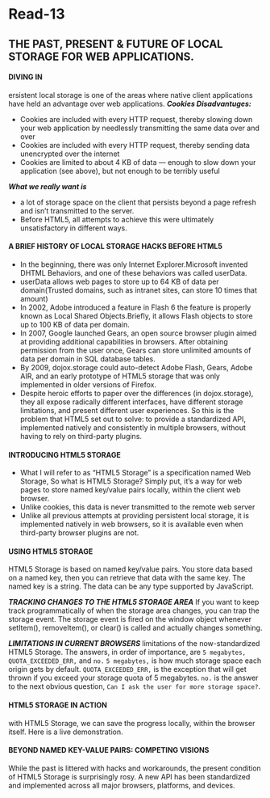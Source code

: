 # Read-13

## THE PAST, PRESENT & FUTURE OF LOCAL STORAGE FOR WEB APPLICATIONS.

#### DIVING IN
ersistent local storage is one of the areas where native client applications have held an advantage over web applications.
***Cookies Disadvantuges:***
* Cookies are included with every HTTP request, thereby slowing down your web application by needlessly transmitting the same data over and over
* Cookies are included with every HTTP request, thereby sending data unencrypted over the internet
* Cookies are limited to about 4 KB of data — enough to slow down your application (see above), but not enough to be terribly useful

***What we really want is***
* a lot of storage space on the client that persists beyond a page refresh and isn’t transmitted to the server.
* Before HTML5, all attempts to achieve this were ultimately unsatisfactory in different ways.

#### A BRIEF HISTORY OF LOCAL STORAGE HACKS BEFORE HTML5
* In the beginning, there was only Internet Explorer.Microsoft invented DHTML Behaviors, and one of these behaviors was called userData.
* userData allows web pages to store up to 64 KB of data per domain(Trusted domains, such as intranet sites, can store 10 times that amount)
* In 2002, Adobe introduced a feature in Flash 6 the feature is properly known as Local Shared Objects.Briefly, it allows Flash objects to store up to 100 KB of data per domain.
* In 2007, Google launched Gears, an open source browser plugin aimed at providing additional capabilities in browsers. After obtaining permission from the user once, Gears can store unlimited amounts of data per domain in SQL database tables.
* By 2009, dojox.storage could auto-detect Adobe Flash, Gears, Adobe AIR, and an early prototype of HTML5 storage that was only implemented in older versions of Firefox.
* Despite heroic efforts to paper over the differences (in dojox.storage), they all expose radically different interfaces, have different storage limitations, and present different user experiences. So this is the problem that HTML5 set out to solve: to provide a standardized API, implemented natively and consistently in multiple browsers, without having to rely on third-party plugins.

#### INTRODUCING HTML5 STORAGE
* What I will refer to as “HTML5 Storage” is a specification named Web Storage, So what is HTML5 Storage? Simply put, it’s a way for web pages to store named key/value pairs locally, within the client web browser.
* Unlike cookies, this data is never transmitted to the remote web server
* Unlike all previous attempts at providing persistent local storage, it is implemented natively in web browsers, so it is available even when third-party browser plugins are not.

#### USING HTML5 STORAGE
HTML5 Storage is based on named key/value pairs. You store data based on a named key, then you can retrieve that data with the same key. The named key is a string. The data can be any type supported by JavaScript.

***TRACKING CHANGES TO THE HTML5 STORAGE AREA***
If you want to keep track programmatically of when the storage area changes, you can trap the storage event. The storage event is fired on the window object whenever setItem(), removeItem(), or clear() is called and actually changes something.

***LIMITATIONS IN CURRENT BROWSERS***
 limitations of the now-standardized HTML5 Storage. The answers, in order of importance, are `5 megabytes,` `QUOTA_EXCEEDED_ERR,` and `no.`
`5 megabytes,` is how much storage space each origin gets by default.
`QUOTA_EXCEEDED_ERR,` is the exception that will get thrown if you exceed your storage quota of 5 megabytes.
`no.` is the answer to the next obvious question, `Can I ask the user for more storage space?`.

#### HTML5 STORAGE IN ACTION
with HTML5 Storage, we can save the progress locally, within the browser itself. Here is a live demonstration.

#### BEYOND NAMED KEY-VALUE PAIRS: COMPETING VISIONS
While the past is littered with hacks and workarounds, the present condition of HTML5 Storage is surprisingly rosy. A new API has been standardized and implemented across all major browsers, platforms, and devices.
